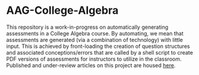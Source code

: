 # AAG-College-Algebra
This repository is a work-in-progress on automatically generating assessments in a College Algebra course. By automating, we mean that assessments are generated (via a combination of technology) with little input. This is achieved by front-loading the creation of question structures and associated conceptions/errors that are called by a shell script to create PDF versions of assessments for instructors to utilize in the classroom. Published and under-review articles on this project are housed [here](Articles).
